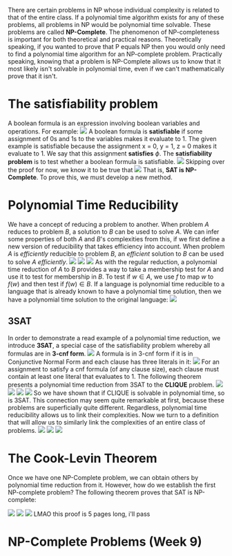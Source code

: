 There are certain problems in NP whose individual complexity is related to that of the entire class. If a polynomial time algorithm exists for any of these problems, all problems in NP would be polynomial time solvable. These problems are called **NP-Complete**. The phenomenon of NP-completeness is important for both theoretical and practical reasons.
Theoretically speaking, if you wanted to prove that P equals NP then you would only need to find a polynomial time algorithm for an NP-complete problem. 
Practically speaking, knowing that a problem is NP-Complete allows us to know that it most likely isn't solvable in polynomial time, even if we can't mathematically prove that it isn't.
# The satisfiability problem
A boolean formula is an expression involving boolean variables and operations. For example:
![](Pasted%20image%2020231110141003.png)
A boolean formula is **satisfiable** if some assignment of 0s and 1s to the variables makes it evaluate to 1. The given example is satisfiable because the assignment x = 0, y = 1, z = 0 makes it evaluate to 1. We say that this assignment **satisfies** $\phi$. The **satisfiability problem** is to test whether a boolean formula is satisfiable.
![](Pasted%20image%2020231110141135.png)
Skipping over the proof for now, we know it to be true that
![](Pasted%20image%2020231110141207.png)
That is, **SAT is NP-Complete**.
To prove this, we must develop a new method.
# Polynomial Time Reducibility
We have a concept of reducing a problem to another. When problem $A$ reduces to problem $B$, a solution to $B$ can be used to solve $A$. We can infer some properties of both $A$ and $B$'s complexities from this, if we first define a new version of reducibility that takes efficiency into account.
When problem $A$ is *efficiently* reducible to problem $B$, an *efficient* solution to $B$ can be used to solve $A$ *efficiently*.
![](Pasted%20image%2020231110141806.png)
![](Pasted%20image%2020231110141842.png)
![](Pasted%20image%2020231110142355.png)
As with the regular reduction, a polynomial time reduction of $A$ to $B$ provides a way to take a membership test for $A$ and use it to test for membership in $B$. To test if $w \in A$, we use $f$ to map $w$ to $f(w)$ and then test if $f(w) \in B$.
If a language is polynomial time reducible to a language that is already known to have a polynomial time solution, then we have a polynomial time solution to the original language:
![](Pasted%20image%2020231110142450.png)

## 3SAT
In order to demonstrate a read example of a polynomial time reduction, we introduce **3SAT**, a special case of the satisfiability problem whereby all formulas are in **3-cnf form**.
![](Pasted%20image%2020231110142936.png)
A formula is in 3-cnf form if it is in Conjunctive Normal Form and each clause has three literals in it:
![](Pasted%20image%2020231110142902.png)
For an assignment to satisfy a cnf formula (of any clause size), each clause must contain at least one literal that evaluates to 1. The following theorem presents a polynomial time reduction from 3SAT to the **CLIQUE** problem.
![](Pasted%20image%2020231110143108.png)
![](Pasted%20image%2020231110143659.png)
![](Pasted%20image%2020231110143708.png)
![](Pasted%20image%2020231110143716.png)
So we have shown that if CLIQUE is solvable in polynomial time, so is 3SAT. This connection may seem quite remarkable at first, because these problems are superficially quite different. Regardless, polynomial time reducibility allows us to link their complexities. Now we turn to a definition that will allow us to similarly link the complexities of an entire class of problems.
![](Pasted%20image%2020231110143942.png)
![](Pasted%20image%2020231110144032.png)
![](Pasted%20image%2020231110144259.png)
# The Cook-Levin Theorem
Once we have one NP-Complete problem, we can obtain others by polynomial time reduction from it. However, how do we establish the first NP-complete problem? The following theorem proves that SAT is NP-complete:

![](Pasted%20image%2020231110144520.png)
![](Pasted%20image%2020231110144736.png)
![](Pasted%20image%2020231110144831.png)
LMAO this proof is 5 pages long, i'll pass

# NP-Complete Problems (Week 9)
